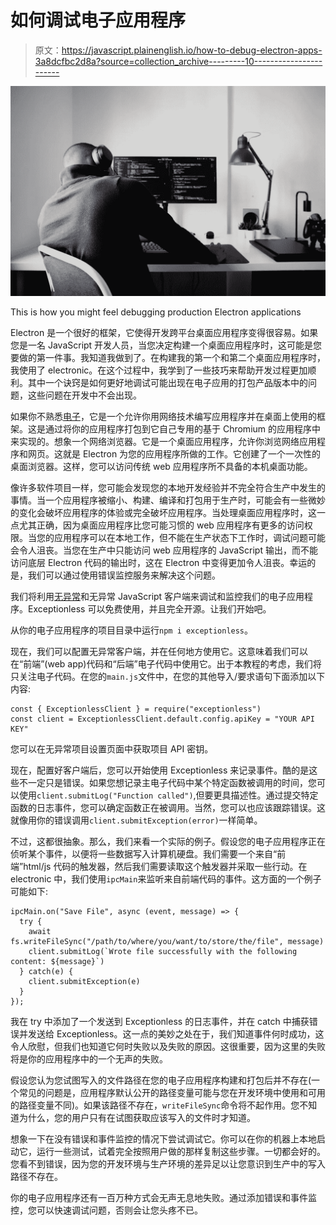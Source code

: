# 如何调试电子应用程序

> 原文：<https://javascript.plainenglish.io/how-to-debug-electron-apps-3a8dcfbc2d8a?source=collection_archive---------10----------------------->

![](img/d2b6042f4047db95e804f06b0bf81622.png)

This is how you might feel debugging production Electron applications

Electron 是一个很好的框架，它使得开发跨平台桌面应用程序变得很容易。如果您是一名 JavaScript 开发人员，当您决定构建一个桌面应用程序时，这可能是您要做的第一件事。我知道我做到了。在构建我的第一个和第二个桌面应用程序时，我使用了 electronic。在这个过程中，我学到了一些技巧来帮助开发过程更加顺利。其中一个诀窍是如何更好地调试可能出现在电子应用的打包产品版本中的问题，这些问题在开发中不会出现。

如果你不熟悉[电子](https://www.electronjs.org/)，它是一个允许你用网络技术编写应用程序并在桌面上使用的框架。这是通过将你的应用程序打包到它自己专用的基于 Chromium 的应用程序中来实现的。想象一个网络浏览器。它是一个桌面应用程序，允许你浏览网络应用程序和网页。这就是 Electron 为您的应用程序所做的工作。它创建了一个一次性的桌面浏览器。这样，您可以访问传统 web 应用程序所不具备的本机桌面功能。

像许多软件项目一样，您可能会发现您的本地开发经验并不完全符合生产中发生的事情。当一个应用程序被缩小、构建、编译和打包用于生产时，可能会有一些微妙的变化会破坏应用程序的体验或完全破坏应用程序。当处理桌面应用程序时，这一点尤其正确，因为桌面应用程序比您可能习惯的 web 应用程序有更多的访问权限。当您的应用程序可以在本地工作，但不能在生产状态下工作时，调试问题可能会令人沮丧。当您在生产中只能访问 web 应用程序的 JavaScript 输出，而不能访问底层 Electron 代码的输出时，这在 Electron 中变得更加令人沮丧。幸运的是，我们可以通过使用错误监控服务来解决这个问题。

我们将利用[无异常](https://exceptionless.com/)和无异常 JavaScript 客户端来调试和监控我们的电子应用程序。Exceptionless 可以免费使用，并且完全开源。让我们开始吧。

从你的电子应用程序的项目目录中运行`npm i exceptionless`。

现在，我们可以配置无异常客户端，并在任何地方使用它。这意味着我们可以在“前端”(web app)代码和“后端”电子代码中使用它。出于本教程的考虑，我们将只关注电子代码。在您的`main.js`文件中，在您的其他导入/要求语句下面添加以下内容:

```
const { ExceptionlessClient } = require("exceptionless")
const client = ExceptionlessClient.default.config.apiKey = "YOUR API KEY"
```

您可以在无异常项目设置页面中获取项目 API 密钥。

现在，配置好客户端后，您可以开始使用 Exceptionless 来记录事件。酷的是这些不一定只是错误。如果您想记录主电子代码中某个特定函数被调用的时间，您可以使用`client.submitLog("Function called")`,但要更具描述性。通过提交特定函数的日志事件，您可以确定函数正在被调用。当然，您可以也应该跟踪错误。这就像用你的错误调用`client.submitException(error)`一样简单。

不过，这都很抽象。那么，我们来看一个实际的例子。假设您的电子应用程序正在侦听某个事件，以便将一些数据写入计算机硬盘。我们需要一个来自“前端”html/js 代码的触发器，然后我们需要读取这个触发器并采取一些行动。在 electronic 中，我们使用`ipcMain`来监听来自前端代码的事件。这方面的一个例子可能如下:

```
ipcMain.on("Save File", async (event, message) => {
  try {
    await fs.writeFileSync("/path/to/where/you/want/to/store/the/file", message)
    client.submitLog(`Wrote file successfully with the following content: ${message}`)
  } catch(e) {
    client.submitException(e)
  }
});
```

我在 try 中添加了一个发送到 Exceptionless 的日志事件，并在 catch 中捕获错误并发送给 Exceptionless。这一点的美妙之处在于，我们知道事件何时成功，这令人欣慰，但我们也知道它何时失败以及失败的原因。这很重要，因为这里的失败将是你的应用程序中的一个无声的失败。

假设您认为您试图写入的文件路径在您的电子应用程序构建和打包后并不存在(一个常见的问题是，应用程序默认公开的路径变量可能与您在开发环境中使用和可用的路径变量不同)。如果该路径不存在，`writeFileSync`命令将不起作用。您不知道为什么，您的用户只有在试图获取应该写入的文件时才知道。

想象一下在没有错误和事件监控的情况下尝试调试它。你可以在你的机器上本地启动它，运行一些测试，试着完全按照用户做的那样复制这些步骤。一切都会好的。您看不到错误，因为您的开发环境与生产环境的差异足以让您意识到生产中的写入路径不存在。

你的电子应用程序还有一百万种方式会无声无息地失败。通过添加错误和事件监控，您可以快速调试问题，否则会让您头疼不已。